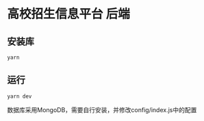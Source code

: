 # 高校招生信息平台 后端

## 安装库
```
yarn
```

## 运行
```
yarn dev
```

数据库采用MongoDB，需要自行安装，并修改config/index.js中的配置
